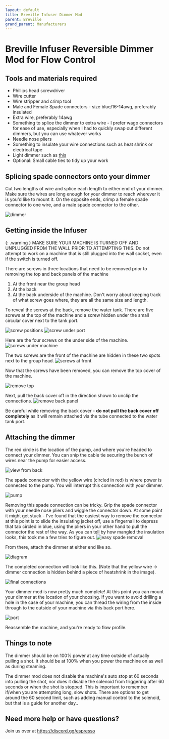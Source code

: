 ```yaml
---
layout: default
title: Breville Infuser Dimmer Mod
parent: Breville
grand_parent: Manufacturers
---
```


# Breville Infuser Reversible Dimmer Mod for Flow Control

## Tools and materials required

* Phillips head screwdriver
* Wire cutter
* Wire stripper and crimp tool
* Male and Female Spade connectors - size blue/16-14awg, preferably insulated
* Extra wire, preferably 14awg
* Something to splice the dimmer to extra wire - I prefer wago connectors for ease of use, especially when I had to quickly swap out different dimmers, but you can use whatever works
* Needle nose pliers
* Something to insulate your wire connections such as heat shrink or electrical tape
* Light dimmer such as [this](https://www.walmart.com/ip/GE-Single-Pole-Dimmer-Knobs-Rotate-On-Off-White-and-Light-Almond/16561421)
* Optional: Small cable ties to tidy up your work

## Splicing spade connectors onto your dimmer

Cut two lengths of wire and splice each length to either end of your dimmer. Make sure the wires are long enough for your dimmer to reach wherever it is you'd like to mount it. On the opposite ends, crimp a female spade connector to one wire, and a male spade connector to the other.

![dimmer](https://espressoaf.com/manufacturers/breville/dimmer_images/dimmer.jpg)

## Getting inside the Infuser

{: .warning }
MAKE SURE YOUR MACHINE IS TURNED OFF AND UNPLUGGED FROM THE WALL PRIOR TO ATTEMPTING THIS.
Do not attempt to work on a machine that is still plugged into the wall socket, even if the switch is turned off.

There are screws in three locations that need to be removed prior to removing the top and back panels of the machine
1) At the front near the group head
2) At the back
3) At the back underside of the machine.
Don't worry about keeping track of what screw goes where, they are all the same size and length. 

To reveal the screws at the back, remove the water tank. There are five screws at the top of the machine and a screw hidden under the small circular cover next to the tank port.

![screw positions](https://espressoaf.com/manufacturers/breville/dimmer_images/back_screws.jpg)
![screw under port](https://espressoaf.com/manufacturers/breville/dimmer_images/hidden_screw.jpg)

Here are the four screws on the under side of the machine.
![screws under machine](https://espressoaf.com/manufacturers/breville/dimmer_images/bottom_screw.jpg)

The two screws are the front of the machine are hidden in these two spots next to the group head.
![screws at front](https://espressoaf.com/manufacturers/breville/dimmer_images/front_screws.jpg)

Now that the screws have been removed, you can remove the top cover of the machine. 

![remove top](https://espressoaf.com/manufacturers/breville/dimmer_images/top_removed.jpg)

Next, pull the back cover off in the direction shown to unclip the connections.
![remove back panel](https://espressoaf.com/manufacturers/breville/dimmer_images/remove_back.jpg)

Be careful while removing the back cover - **do not pull the back cover off completely** as it will remain attached via the tube connected to the water tank port.

## Attaching the dimmer

The red circle is the location of the pump, and where you're headed to connect your dimmer. You can snip the cable tie securing the bunch of wires near the pump for easier access.

![view from back](https://espressoaf.com/manufacturers/breville/dimmer_images/back_view.jpg)

The spade connector with the yellow wire (circled in red) is where power is connected to the pump. You will interrupt this connection with your dimmer. 

![pump](https://espressoaf.com/manufacturers/breville/dimmer_images/pump_spades.jpg)

Removing this spade connection can be tricky. Grip the spade connector with your needle nose pliers and wiggle the connector down. At some point it might get stuck - I've found that the easiest way to remove the connector at this point is to slide the insulating jacket off, use a fingernail to depress that tab circled in blue,  using the pliers in your other hand to pull the connector the rest of the way. As you can tell by how mangled the insulation looks, this took me a few tries to figure out. 
![easy spade removal](https://espressoaf.com/manufacturers/breville/dimmer_images/spade_flap.jpg)

From there, attach the dimmer at either end like so.

![diagram](https://espressoaf.com/manufacturers/breville/dimmer_images/Connections.jpg)

The completed connection will look like this. (Note that the yellow wire -> dimmer connection is hidden behind a piece of heatshrink in the image).

![final connections](https://espressoaf.com/manufacturers/breville/dimmer_images/dimmer_connected.jpg)

Your dimmer mod is now pretty much complete! At this point you can mount your dimmer at the location of your choosing. If you want to avoid drilling a hole in the case of your machine, you can thread the wiring from the inside through to the outside of your machine via this back port here.

![port](https://espressoaf.com/manufacturers/breville/dimmer_images/port.jpg)

Reassemble the machine, and you're ready to flow profile. 

## Things to note

The dimmer should be on 100% power at any time outside of actually pulling a shot. It should be at 100% when you power the machine on as well as during steaming.

The dimmer mod does not disable the machine's auto stop at 60 seconds into pulling the shot, nor does it disable the solenoid from triggering after 60 seconds or when the shot is stopped. This is important to remember if/when you are attempting long, slow shots. There are options to get around the 60 second limit, such as adding manual control to the solenoid, but that is a guide for another day..

## Need more help or have questions?

Join us over at https://discord.gg/espresso 


